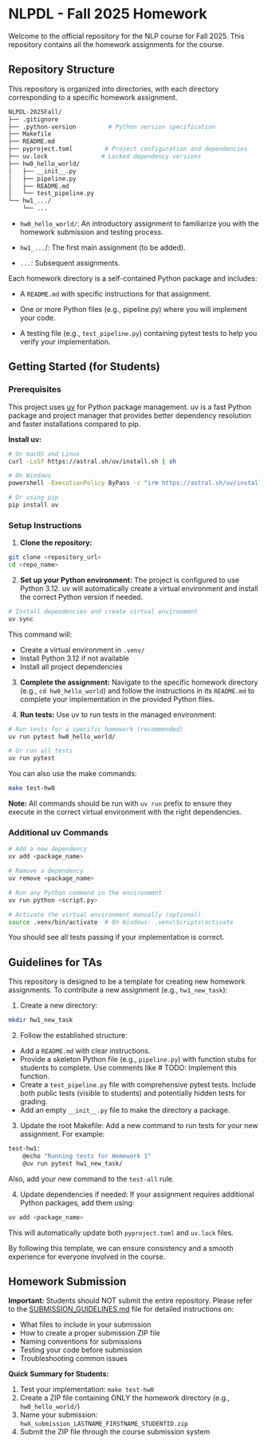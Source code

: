 # NLPDL - Fall 2025 Homework

Welcome to the official repository for the NLP course for Fall 2025. This repository contains all the homework assignments for the course.

## Repository Structure
This repository is organized into directories, with each directory corresponding to a specific homework assignment.

```bash
NLPDL-2025Fall/
├── .gitignore
├── .python-version         # Python version specification
├── Makefile
├── README.md
├── pyproject.toml         # Project configuration and dependencies
├── uv.lock               # Locked dependency versions
├── hw0_hello_world/
│   ├── __init__.py
│   ├── pipeline.py
│   ├── README.md
│   └── test_pipeline.py
└── hw1_.../
    └── ...
```

- `hw0_hello_world/`: An introductory assignment to familiarize you with the homework submission and testing process.

- `hw1_...`/: The first main assignment (to be added).

- `...`: Subsequent assignments.

Each homework directory is a self-contained Python package and includes:

- A `README.md` with specific instructions for that assignment.

- One or more Python files (e.g., pipeline.py) where you will implement your code.

- A testing file (e.g., `test_pipeline.py`) containing pytest tests to help you verify your implementation.

## Getting Started (for Students)

### Prerequisites

This project uses [uv](https://docs.astral.sh/uv/) for Python package management. uv is a fast Python package and project manager that provides better dependency resolution and faster installations compared to pip.

**Install uv:**
```bash
# On macOS and Linux
curl -LsSf https://astral.sh/uv/install.sh | sh

# On Windows
powershell -ExecutionPolicy ByPass -c "irm https://astral.sh/uv/install.ps1 | iex"

# Or using pip
pip install uv
```

### Setup Instructions

1. **Clone the repository:**
```bash
git clone <repository_url>
cd <repo_name>
```

2. **Set up your Python environment:**
The project is configured to use Python 3.12. uv will automatically create a virtual environment and install the correct Python version if needed.

```bash
# Install dependencies and create virtual environment
uv sync
```

This command will:
- Create a virtual environment in `.venv/`
- Install Python 3.12 if not available
- Install all project dependencies

3. **Complete the assignment:**
Navigate to the specific homework directory (e.g., `cd hw0_hello_world`) and follow the instructions in its `README.md` to complete your implementation in the provided Python files.

4. **Run tests:**
Use uv to run tests in the managed environment:

```bash
# Run tests for a specific homework (recommended)
uv run pytest hw0_hello_world/

# Or run all tests
uv run pytest
```

You can also use the make commands:
```bash
make test-hw0
```

**Note:** All commands should be run with `uv run` prefix to ensure they execute in the correct virtual environment with the right dependencies.

### Additional uv Commands

```bash
# Add a new dependency
uv add <package_name>

# Remove a dependency  
uv remove <package_name>

# Run any Python command in the environment
uv run python <script.py>

# Activate the virtual environment manually (optional)
source .venv/bin/activate  # On Windows: .venv\Scripts\activate
```

You should see all tests passing if your implementation is correct.

## Guidelines for TAs

This repository is designed to be a template for creating new homework assignments. To contribute a new assignment (e.g., `hw1_new_task`):

1. Create a new directory:

```bash
mkdir hw1_new_task
```

2. Follow the established structure:

- Add a `README.md` with clear instructions.
- Provide a skeleton Python file (e.g., `pipeline.py`) with function stubs for students to complete. Use comments like # TODO: Implement this function.
- Create a `test_pipeline.py` file with comprehensive pytest tests. Include both public tests (visible to students) and potentially hidden tests for grading.
- Add an empty `__init__.py` file to make the directory a package.

3. Update the root Makefile:
Add a new command to run tests for your new assignment. For example:
```bash
test-hw1:
    @echo "Running tests for Homework 1"
    @uv run pytest hw1_new_task/
```
Also, add your new command to the `test-all` rule.

4. Update dependencies if needed:
If your assignment requires additional Python packages, add them using:
```bash
uv add <package_name>
```
This will automatically update both `pyproject.toml` and `uv.lock` files.

By following this template, we can ensure consistency and a smooth experience for everyone involved in the course.

## Homework Submission

**Important:** Students should NOT submit the entire repository. Please refer to the [SUBMISSION_GUIDELINES.md](SUBMISSION_GUIDELINES.md) file for detailed instructions on:

- What files to include in your submission
- How to create a proper submission ZIP file
- Naming conventions for submissions
- Testing your code before submission
- Troubleshooting common issues

**Quick Summary for Students:**
1. Test your implementation: `make test-hw0`
2. Create a ZIP file containing ONLY the homework directory (e.g., `hw0_hello_world/`)
3. Name your submission: `hwX_submission_LASTNAME_FIRSTNAME_STUDENTID.zip`
4. Submit the ZIP file through the course submission system
